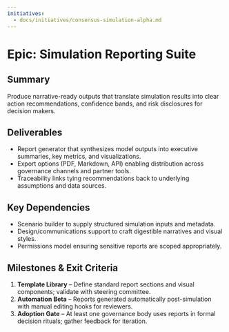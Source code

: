 ```yaml
---
initiatives:
  - docs/initiatives/consensus-simulation-alpha.md
---
```


# Epic: Simulation Reporting Suite

## Summary
Produce narrative-ready outputs that translate simulation results into clear action recommendations, confidence bands, and risk disclosures for decision makers.

## Deliverables
- Report generator that synthesizes model outputs into executive summaries, key metrics, and visualizations.
- Export options (PDF, Markdown, API) enabling distribution across governance channels and partner tools.
- Traceability links tying recommendations back to underlying assumptions and data sources.

## Key Dependencies
- Scenario builder to supply structured simulation inputs and metadata.
- Design/communications support to craft digestible narratives and visual styles.
- Permissions model ensuring sensitive reports are scoped appropriately.

## Milestones & Exit Criteria
1. **Template Library** – Define standard report sections and visual components; validate with steering committee.
2. **Automation Beta** – Reports generated automatically post-simulation with manual editing hooks for reviewers.
3. **Adoption Gate** – At least one governance body uses reports in formal decision rituals; gather feedback for iteration.
